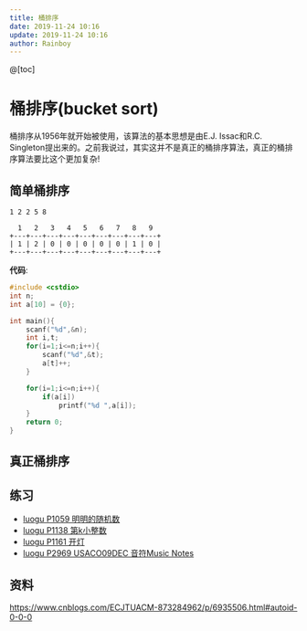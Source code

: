 ```yaml
---
title: 桶排序
date: 2019-11-24 10:16
update: 2019-11-24 10:16
author: Rainboy
---
```


@[toc]
# 桶排序(bucket sort)

桶排序从1956年就开始被使用，该算法的基本思想是由E.J. Issac和R.C. Singleton提出来的。之前我说过，其实这并不是真正的桶排序算法，真正的桶排序算法要比这个更加复杂!

## 简单桶排序


```
1 2 2 5 8
```


````
  1   2   3   4   5   6   7   8   9  
+---+---+---+---+---+---+---+---+---+
| 1 | 2 | 0 | 0 | 0 | 0 | 0 | 1 | 0 |
+---+---+---+---+---+---+---+---+---+
````

**代码**:

```c
#include <cstdio>
int n;
int a[10] = {0};

int main(){
    scanf("%d",&n);
    int i,t;
    for(i=1;i<=n;i++){
        scanf("%d",&t);
        a[t]++;
    }

    for(i=1;i<=n;i++){
        if(a[i])
            printf("%d ",a[i]);
    }
    return 0;
}
```

## 真正桶排序

## 练习

- [luogu P1059 明明的随机数](https://www.luogu.org/problem/P1059)
- [luogu P1138 第k小整数](https://www.luogu.org/problem/P1138)
- [luogu P1161 开灯](https://www.luogu.org/problem/P1161)
- [luogu P2969 USACO09DEC 音符Music Notes](https://www.luogu.org/problem/P2969)

## 资料

https://www.cnblogs.com/ECJTUACM-873284962/p/6935506.html#autoid-0-0-0
